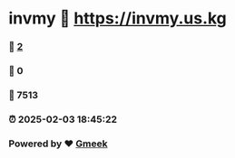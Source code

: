 # invmy :link: https://invmy.us.kg 
### :page_facing_up: [2](https://invmy.us.kg/tag.html) 
### :speech_balloon: 0 
### :hibiscus: 7513 
### :alarm_clock: 2025-02-03 18:45:22 
### Powered by :heart: [Gmeek](https://github.com/Meekdai/Gmeek)
